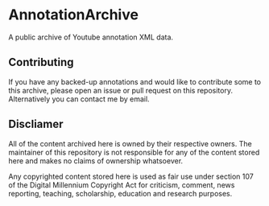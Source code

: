 # AnnotationArchive
A public archive of Youtube annotation XML data.

## Contributing
If you have any backed-up annotations and would like to contribute some to this archive, please open an issue or pull request on this repository. Alternatively you can contact me by email.

## Discliamer
All of the content archived here is owned by their respective owners. The maintainer of this repository is not responsible for any of the content stored here and makes no claims of ownership whatsoever.

Any copyrighted content stored here is used as fair use under section 107 of the Digital Millennium Copyright Act for criticism, comment, news reporting, teaching, scholarship, education and research purposes.
